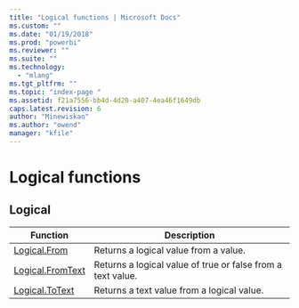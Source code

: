 ```yaml
---
title: "Logical functions | Microsoft Docs"
ms.custom: ""
ms.date: "01/19/2018"
ms.prod: "powerbi"
ms.reviewer: ""
ms.suite: ""
ms.technology: 
  - "mlang"
ms.tgt_pltfrm: ""
ms.topic: "index-page "
ms.assetid: f21a7556-bb4d-4d20-a407-4ea46f1649db
caps.latest.revision: 6
author: "Minewiskan"
ms.author: "owend"
manager: "kfile"
---
```

# Logical functions
 
  
## <a name="__toc360788924"></a>Logical  
  
|Function|Description|  
|------------|---------------|  
|[Logical.From](logical-from.md)|Returns a logical value from a value.|  
|[Logical.FromText](logical-fromtext.md)|Returns a logical value of true or false from a text value.|  
|[Logical.ToText](logical-totext.md)|Returns a text value from a logical value.|  
  
